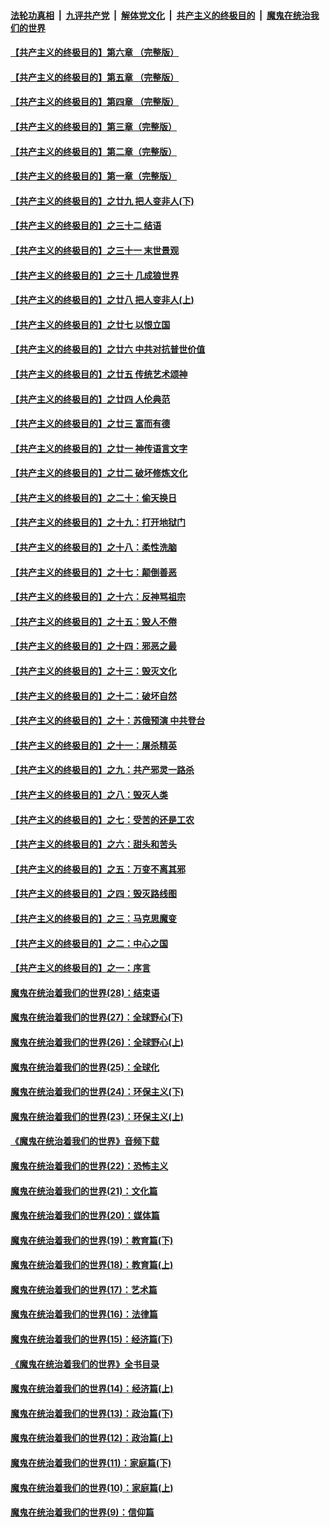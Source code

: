 

####  [法轮功真相](../../../../basic/blob/master/README.md?t=05160501) &nbsp;|&nbsp; [九评共产党](../../../../9ping.md/blob/master/README.md?t=05160501) &nbsp;|&nbsp; [解体党文化](../../../../jtdwh.md/blob/master/README.md?t=05160501)  &nbsp;|&nbsp; [共产主义的终极目的](../../../../gczydzjmd.md/blob/master/README.md?t=05160501) &nbsp;|&nbsp; [魔鬼在统治我们的世界](../../../../mgztzwmdsj.md/blob/master/README.md?t=05160501) 

#### [【共产主义的终极目的】第六章 （完整版）](../pages/nsc422/n11428913.md?t=05160501) 

#### [【共产主义的终极目的】第五章 （完整版）](../pages/nsc422/n11428912.md?t=05160501) 

#### [【共产主义的终极目的】第四章 （完整版）](../pages/nsc422/n11428907.md?t=05160501) 

#### [【共产主义的终极目的】第三章（完整版）](../pages/nsc422/n11428848.md?t=05160501) 

#### [【共产主义的终极目的】第二章（完整版）](../pages/nsc422/n11428831.md?t=05160501) 

#### [【共产主义的终极目的】第一章（完整版）](../pages/nsc422/n11417651.md?t=05160501) 

#### [【共产主义的终极目的】之廿九 把人变非人(下)](../pages/nsc422/n11344140.md?t=05160501) 

#### [【共产主义的终极目的】之三十二 结语](../pages/nsc422/n11360535.md?t=05160501) 

#### [【共产主义的终极目的】之三十一 末世景观](../pages/nsc422/n11351129.md?t=05160501) 

#### [【共产主义的终极目的】之三十 几成狼世界](../pages/nsc422/n11348280.md?t=05160501) 

#### [【共产主义的终极目的】之廿八 把人变非人(上)](../pages/nsc422/n11340492.md?t=05160501) 

#### [【共产主义的终极目的】之廿七 以恨立国](../pages/nsc422/n11336944.md?t=05160501) 

#### [【共产主义的终极目的】之廿六 中共对抗普世价值](../pages/nsc422/n11324785.md?t=05160501) 

#### [【共产主义的终极目的】之廿五 传统艺术颂神](../pages/nsc422/n11296396.md?t=05160501) 

#### [【共产主义的终极目的】之廿四 人伦典范](../pages/nsc422/n11296397.md?t=05160501) 

#### [【共产主义的终极目的】之廿三 富而有德](../pages/nsc422/n11283598.md?t=05160501) 

#### [【共产主义的终极目的】之廿一 神传语言文字](../pages/nsc422/n11263265.md?t=05160501) 

#### [【共产主义的终极目的】之廿二 破坏修炼文化](../pages/nsc422/n11245728.md?t=05160501) 

#### [【共产主义的终极目的】之二十：偷天换日](../pages/nsc422/n11238846.md?t=05160501) 

#### [【共产主义的终极目的】之十九：打开地狱门](../pages/nsc422/n11206376.md?t=05160501) 

#### [【共产主义的终极目的】之十八：柔性洗脑](../pages/nsc422/n11199994.md?t=05160501) 

#### [【共产主义的终极目的】之十七：颠倒善恶](../pages/nsc422/n11179782.md?t=05160501) 

#### [【共产主义的终极目的】之十六：反神骂祖宗](../pages/nsc422/n11166798.md?t=05160501) 

#### [【共产主义的终极目的】之十五：毁人不倦](../pages/nsc422/n11166792.md?t=05160501) 

#### [【共产主义的终极目的】之十四：邪恶之最](../pages/nsc422/n11150249.md?t=05160501) 

#### [【共产主义的终极目的】之十三：毁灭文化](../pages/nsc422/n11135227.md?t=05160501) 

#### [【共产主义的终极目的】之十二：破坏自然](../pages/nsc422/n11135214.md?t=05160501) 

#### [【共产主义的终极目的】之十：苏俄预演 中共登台](../pages/nsc422/n11118424.md?t=05160501) 

#### [【共产主义的终极目的】之十一：屠杀精英](../pages/nsc422/n11118442.md?t=05160501) 

#### [【共产主义的终极目的】之九：共产邪灵一路杀](../pages/nsc422/n11114139.md?t=05160501) 

#### [【共产主义的终极目的】之八：毁灭人类](../pages/nsc422/n11108503.md?t=05160501) 

#### [【共产主义的终极目的】之七：受苦的还是工农](../pages/nsc422/n11101809.md?t=05160501) 

#### [【共产主义的终极目的】之六：甜头和苦头](../pages/nsc422/n11096971.md?t=05160501) 

#### [【共产主义的终极目的】之五：万变不离其邪](../pages/nsc422/n11091285.md?t=05160501) 

#### [【共产主义的终极目的】之四：毁灭路线图](../pages/nsc422/n11086284.md?t=05160501) 

#### [【共产主义的终极目的】之三：马克思魔变](../pages/nsc422/n11061941.md?t=05160501) 

#### [【共产主义的终极目的】之二：中心之国](../pages/nsc422/n11047728.md?t=05160501) 

#### [【共产主义的终极目的】之一：序言](../pages/nsc422/n11086077.md?t=05160501) 

#### [魔鬼在统治着我们的世界(28)：结束语](../pages/nsc422/n10936246.md?t=05160501) 

#### [魔鬼在统治着我们的世界(27)：全球野心(下)](../pages/nsc422/n10928319.md?t=05160501) 

#### [魔鬼在统治着我们的世界(26)：全球野心(上)](../pages/nsc422/n10900318.md?t=05160501) 

#### [魔鬼在统治着我们的世界(25)：全球化](../pages/nsc422/n10788205.md?t=05160501) 

#### [魔鬼在统治着我们的世界(24)：环保主义(下)](../pages/nsc422/n10695307.md?t=05160501) 

#### [魔鬼在统治着我们的世界(23)：环保主义(上)](../pages/nsc422/n10688613.md?t=05160501) 

#### [《魔鬼在统治着我们的世界》音频下载](../pages/nsc422/n10635553.md?t=05160501) 

#### [魔鬼在统治着我们的世界(22)：恐怖主义](../pages/nsc422/n10614727.md?t=05160501) 

#### [魔鬼在统治着我们的世界(21)：文化篇](../pages/nsc422/n10597706.md?t=05160501) 

#### [魔鬼在统治着我们的世界(20)：媒体篇](../pages/nsc422/n10586579.md?t=05160501) 

#### [魔鬼在统治着我们的世界(19)：教育篇(下)](../pages/nsc422/n10564808.md?t=05160501) 

#### [魔鬼在统治着我们的世界(18)：教育篇(上)](../pages/nsc422/n10526970.md?t=05160501) 

#### [魔鬼在统治着我们的世界(17)：艺术篇](../pages/nsc422/n10499093.md?t=05160501) 

#### [魔鬼在统治着我们的世界(16)：法律篇](../pages/nsc422/n10485969.md?t=05160501) 

#### [魔鬼在统治着我们的世界(15)：经济篇(下)](../pages/nsc422/n10469975.md?t=05160501) 

#### [《魔鬼在统治着我们的世界》全书目录](../pages/nsc422/n10464261.md?t=05160501) 

#### [魔鬼在统治着我们的世界(14)：经济篇(上)](../pages/nsc422/n10457370.md?t=05160501) 

#### [魔鬼在统治着我们的世界(13)：政治篇(下)](../pages/nsc422/n10448270.md?t=05160501) 

#### [魔鬼在统治着我们的世界(12)：政治篇(上)](../pages/nsc422/n10444576.md?t=05160501) 

#### [魔鬼在统治着我们的世界(11)：家庭篇(下)](../pages/nsc422/n10440961.md?t=05160501) 

#### [魔鬼在统治着我们的世界(10)：家庭篇(上)](../pages/nsc422/n10435448.md?t=05160501) 

#### [魔鬼在统治着我们的世界(9)：信仰篇](../pages/nsc422/n10432159.md?t=05160501) 

